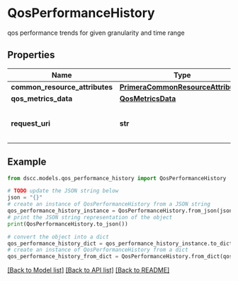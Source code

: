 # QosPerformanceHistory

qos performance trends for given granularity and time range

## Properties

Name | Type | Description | Notes
------------ | ------------- | ------------- | -------------
**common_resource_attributes** | [**PrimeraCommonResourceAttributes**](PrimeraCommonResourceAttributes.md) |  | [optional] 
**qos_metrics_data** | [**QosMetricsData**](QosMetricsData.md) |  | [optional] 
**request_uri** | **str** | requestUri for detailed storage object | [optional] 

## Example

```python
from dscc.models.qos_performance_history import QosPerformanceHistory

# TODO update the JSON string below
json = "{}"
# create an instance of QosPerformanceHistory from a JSON string
qos_performance_history_instance = QosPerformanceHistory.from_json(json)
# print the JSON string representation of the object
print(QosPerformanceHistory.to_json())

# convert the object into a dict
qos_performance_history_dict = qos_performance_history_instance.to_dict()
# create an instance of QosPerformanceHistory from a dict
qos_performance_history_from_dict = QosPerformanceHistory.from_dict(qos_performance_history_dict)
```
[[Back to Model list]](../README.md#documentation-for-models) [[Back to API list]](../README.md#documentation-for-api-endpoints) [[Back to README]](../README.md)


